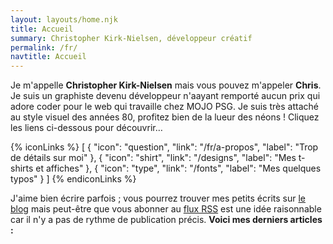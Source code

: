 ```yaml
---
layout: layouts/home.njk
title: Accueil
summary: Christopher Kirk-Nielsen, développeur créatif
permalink: /fr/
navtitle: Accueil
---
```


Je m'appelle **Christopher Kirk-Nielsen** mais vous pouvez m'appeler **Chris**. Je suis un graphiste devenu développeur n'aayant remporté aucun prix qui adore coder pour le web qui travaille chez MOJO PSG. Je suis très attaché au style visuel des années 80, profitez bien de la lueur des néons ! Cliquez les liens ci-dessous pour découvrir…

{% iconLinks %}
[
{ "icon": "question", "link": "/fr/a-propos", "label": "Trop de détails sur moi" },
{ "icon": "shirt", "link": "/designs", "label": "Mes t-shirts et affiches" },
{ "icon": "type", "link": "/fonts", "label": "Mes quelques typos" }
]
{% endiconLinks %}

J'aime bien écrire parfois ; vous pourrez trouver mes petits écrits sur [le blog](/fr/blog/) mais peut-être que vous abonner au [flux RSS](/fr/rss.xml) est une idée raisonnable car il n'y a pas de rythme de publication précis. **Voici mes derniers articles :**
